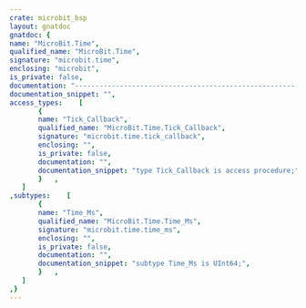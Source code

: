 ```yaml
---
crate: microbit_bsp
layout: gnatdoc
gnatdoc: {
name: "MicroBit.Time",
qualified_name: "MicroBit.Time",
signature: "microbit.time",
enclosing: "microbit",
is_private: false,
documentation: "----------------------------------------------------------------------------\n                                                                          --\n                       Copyright (C) 2016, AdaCore                        --\n                                                                          --\n  Redistribution and use in source and binary forms, with or without      --\n  modification, are permitted provided that the following conditions are  --\n  met:                                                                    --\n     1. Redistributions of source code must retain the above copyright    --\n        notice, this list of conditions and the following disclaimer.     --\n     2. Redistributions in binary form must reproduce the above copyright --\n        notice, this list of conditions and the following disclaimer in   --\n        the documentation and/or other materials provided with the        --\n        distribution.                                                     --\n     3. Neither the name of the copyright holder nor the names of its     --\n        contributors may be used to endorse or promote products derived   --\n        from this software without specific prior written permission.     --\n                                                                          --\n   THIS SOFTWARE IS PROVIDED BY THE COPYRIGHT HOLDERS AND CONTRIBUTORS    --\n   \"AS IS\" AND ANY EXPRESS OR IMPLIED WARRANTIES, INCLUDING, BUT NOT      --\n   LIMITED TO, THE IMPLIED WARRANTIES OF MERCHANTABILITY AND FITNESS FOR  --\n   A PARTICULAR PURPOSE ARE DISCLAIMED. IN NO EVENT SHALL THE COPYRIGHT   --\n   HOLDER OR CONTRIBUTORS BE LIABLE FOR ANY DIRECT, INDIRECT, INCIDENTAL, --\n   SPECIAL, EXEMPLARY, OR CONSEQUENTIAL DAMAGES (INCLUDING, BUT NOT       --\n   LIMITED TO, PROCUREMENT OF SUBSTITUTE GOODS OR SERVICES; LOSS OF USE,  --\n   DATA, OR PROFITS; OR BUSINESS INTERRUPTION) HOWEVER CAUSED AND ON ANY  --\n   THEORY OF LIABILITY, WHETHER IN CONTRACT, STRICT LIABILITY, OR TORT    --\n   (INCLUDING NEGLIGENCE OR OTHERWISE) ARISING IN ANY WAY OUT OF THE USE  --\n   OF THIS SOFTWARE, EVEN IF ADVISED OF THE POSSIBILITY OF SUCH DAMAGE.   --\n                                                                          --\n----------------------------------------------------------------------------",
documentation_snippet: "",
access_types:    [
       {
       name: "Tick_Callback",
       qualified_name: "MicroBit.Time.Tick_Callback",
       signature: "microbit.time.tick_callback",
       enclosing: "",
       is_private: false,
       documentation: "",
       documentation_snippet: "type Tick_Callback is access procedure;",
       }   ,
   ]
,subtypes:    [
       {
       name: "Time_Ms",
       qualified_name: "MicroBit.Time.Time_Ms",
       signature: "microbit.time.time_ms",
       enclosing: "",
       is_private: false,
       documentation: "",
       documentation_snippet: "subtype Time_Ms is UInt64;",
       }   ,
   ]
,}
---
```

